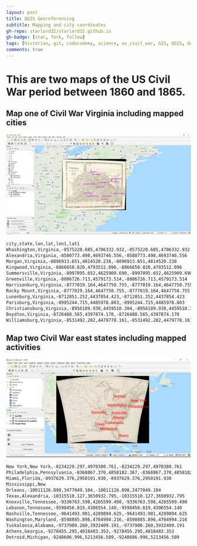 ```yaml
---
layout: post
title: QGIS Georeferencing
subtitle: Mapping and city coordinates
gh-repo: starlord32/starlord32.github.io
gh-badge: [star, fork, follow]
tags: [historian, git, codecademy, science, us_civil_war, GIS, QGIS, Georeferencing]
comments: true
---
```


# This are two maps of the US Civil War period between 1860 and 1865.

## Map one of Civil War Virginia including mapped cities

![Virginia_Map](/img/virginia_mapped_with_cities.PNG)

```Mapping coordinates
city,state,lon,lat,lon1,lat1
Whashington,Virginia,-8575220.685,4706332.932,-8575220.685,4706332.932
Alexandria,Virginia,-8580773.498,4693746.556,-8580773.498,4693746.556
Morgan,Virginia,-8896913.651,4814520.238,-8896913.651,4814520.238
Kingwood,Virginia,-8866650.820,4793512.096,-8866650.820,4793512.096
Summersville,Virginia,-8997095.652,4625909.690,-8997095.652,4625909.690
Greenville,Virginia,-8806726.713,4579173.514,-8806726.713,4579173.514
Harrisonburg,Virginia,-8777019.164,4647750.755,-8777019.164,4647750.755
Rocky Mount,Virginia,-8777019.164,4647750.755,-8777019.164,4647750.755
Lunenburg,Virginia,-8712051.252,4437854.423,-8712051.252,4437854.423
Parisburg,Virginia,-8995244.715,4485978.803,-8995244.715,4485978.803
Christiansburg,Virginia,-8956189.930,4459510.394,-8956189.930,4459510.394
Boydton,Virginia,-8726488.565,4397874.170,-8726488.565,4397874.170
Williamsburg,Virginia,-8531492.282,4479778.161,-8531492.282,4479778.161
```

## Map two Civil War east states including mapped activities

![US_east_states](/img/east_us_states.PNG)

```city,state,lon,lat,lon1,lat1
New York,New York,-8234229.297,4970380.761,-8234229.297,4970380.761
Philadelphia,Pennsylvania,-8368867.370,4858182.367,-8368867.370,4858182.367
Miami,Florida,-8937629.376,2950191.930,-8937629.376,2950191.930
Mississippi,New Orleans,-10011126.898,3477049.104,-10011126.898,3477049.104
Texas,Alexandria,-10315510.127,3650932.795,-10315510.127,3650932.795
Knoxville,Tennessee,-9336763.598,4265599.498,-9336763.598,4265599.498
Lebanon,Tennessee,-9598456.819,4306554.140,-9598456.819,4306554.140
Nashville,Tennessee,-9641493.901,4289894.625,-9641493.901,4289894.625
Washington,Maryland,-8598885.896,4704994.216,-8598885.896,4704994.216
Tuskaloosa,Alabama,-9737980.260,3932409.191,-9737980.260,3932409.191
Athens,Georgia,-9278455.295,4018483.353,-9278455.295,4018483.353
Detroid,Michigan,-9248606.996,5213456.509,-9248606.996,5213456.509
```

